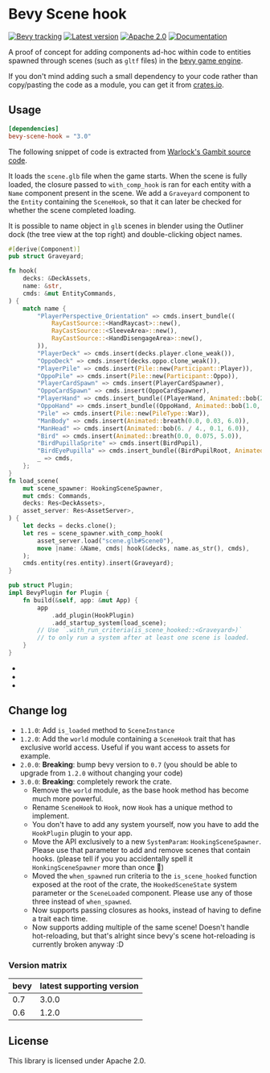 # Bevy Scene hook

[![Bevy tracking](https://img.shields.io/badge/Bevy%20tracking-released%20version-lightblue)](https://github.com/bevyengine/bevy/blob/main/docs/plugins_guidelines.md#main-branch-tracking)
[![Latest version](https://img.shields.io/crates/v/bevy_scene_hook.svg)](https://crates.io/crates/bevy_scene_hook)
[![Apache 2.0](https://img.shields.io/badge/license-Apache-blue.svg)](./LICENSE)
[![Documentation](https://docs.rs/bevy-scene-hook/badge.svg)](https://docs.rs/bevy-scene-hook/)

A proof of concept for adding components ad-hoc within code to entities
spawned through scenes (such as `gltf` files) in the [bevy game engine].

If you don't mind adding such a small dependency to your code rather than
copy/pasting the code as a module, you can get it from [crates.io].

## Usage

```toml
[dependencies]
bevy-scene-hook = "3.0"
```

The following snippet of code is extracted from
[Warlock's Gambit source code][warlock-source].

It loads the `scene.glb` file when the game starts. When the scene is fully loaded,
the closure passed to `with_comp_hook` is ran for each entity with a `Name` component
present in the scene. We add a `Graveyard` component to the `Entity` containing the
`SceneHook`, so that it can later be checked for whether the scene completed loading.

It is possible to name object in `glb` scenes in blender using the Outliner
dock (the tree view at the top right) and double-clicking object names.

```rust
#[derive(Component)]
pub struct Graveyard;

fn hook(
    decks: &DeckAssets,
    name: &str,
    cmds: &mut EntityCommands,
) {
    match name {
        "PlayerPerspective_Orientation" => cmds.insert_bundle((
            RayCastSource::<HandRaycast>::new(),
            RayCastSource::<SleeveArea>::new(),
            RayCastSource::<HandDisengageArea>::new(),
        )),
        "PlayerDeck" => cmds.insert(decks.player.clone_weak()),
        "OppoDeck" => cmds.insert(decks.oppo.clone_weak()),
        "PlayerPile" => cmds.insert(Pile::new(Participant::Player)),
        "OppoPile" => cmds.insert(Pile::new(Participant::Oppo)),
        "PlayerCardSpawn" => cmds.insert(PlayerCardSpawner),
        "OppoCardSpawn" => cmds.insert(OppoCardSpawner),
        "PlayerHand" => cmds.insert_bundle((PlayerHand, Animated::bob(2.0, 0.05, 7.0))),
        "OppoHand" => cmds.insert_bundle((OppoHand, Animated::bob(1.0, 0.3, 6.0))),
        "Pile" => cmds.insert(Pile::new(PileType::War)),
        "ManBody" => cmds.insert(Animated::breath(0.0, 0.03, 6.0)),
        "ManHead" => cmds.insert(Animated::bob(6. / 4., 0.1, 6.0)),
        "Bird" => cmds.insert(Animated::breath(0.0, 0.075, 5.0)),
        "BirdPupillaSprite" => cmds.insert(BirdPupil),
        "BirdEyePupilla" => cmds.insert_bundle((BirdPupilRoot, Animated::bob(5. / 4., 0.02, 5.0))),
        _ => cmds,
    };
}
fn load_scene(
    mut scene_spawner: HookingSceneSpawner,
    mut cmds: Commands,
    decks: Res<DeckAssets>,
    asset_server: Res<AssetServer>,
) {
    let decks = decks.clone();
    let res = scene_spawner.with_comp_hook(
        asset_server.load("scene.glb#Scene0"),
        move |name: &Name, cmds| hook(&decks, name.as_str(), cmds),
    );
    cmds.entity(res.entity).insert(Graveyard);
}

pub struct Plugin;
impl BevyPlugin for Plugin {
    fn build(&self, app: &mut App) {
        app
            .add_plugin(HookPlugin)
            .add_startup_system(load_scene);
        // Use `.with_run_criteria(is_scene_hooked::<Graveyard>)`
        // to only run a system after at least one scene is loaded.
    }
}
```

- [bevy game engine]: https://bevyengine.org/
- [crates.io]: https://crates.io/crates/bevy-scene-hook
- [warlock-source]: https://github.com/team-plover/warlocks-gambit

## Change log

* `1.1.0`: Add `is_loaded` method to `SceneInstance`
* `1.2.0`: Add the `world` module containing a `SceneHook` trait that has
  exclusive world access. Useful if you want access to assets for example.
* `2.0.0`: **Breaking**: bump bevy version to `0.7` (you should be able to
  upgrade from `1.2.0` without changing your code)
* `3.0.0`: **Breaking**: completely rework the crate.
    * Remove the `world` module, as the base hook method has become much more
      powerful.
    * Rename `SceneHook` to `Hook`, now `Hook` has a unique method to implement.
    * You don't have to add any system yourself, now you have to add the
      `HookPlugin` plugin to your app.
    * Move the API exclusively to a new `SystemParam`: `HookingSceneSpawner`.
      Please use that parameter to add and remove scenes that contain hooks.
      (please tell if you you accidentally spell it `HonkingSceneSpawner` more
      than once :duck:)
    * Moved the `when_spawned` run criteria to the `is_scene_hooked`
      function exposed at the root of the crate, the `HookedSceneState`
      system parameter or the `SceneLoaded` component. Please use any of
      those three instead of `when_spawned`.
    * Now supports passing closures as hooks, instead of having to define
      a trait each time.
    * Now supports adding multiple of the same scene! Doesn't handle
      hot-reloading, but that's alright since bevy's scene hot-reloading
      is currently broken anyway :D

### Version matrix

| bevy | latest supporting version      |
|------|--------|
| 0.7  | 3.0.0 |
| 0.6  | 1.2.0 |


## License

This library is licensed under Apache 2.0.
